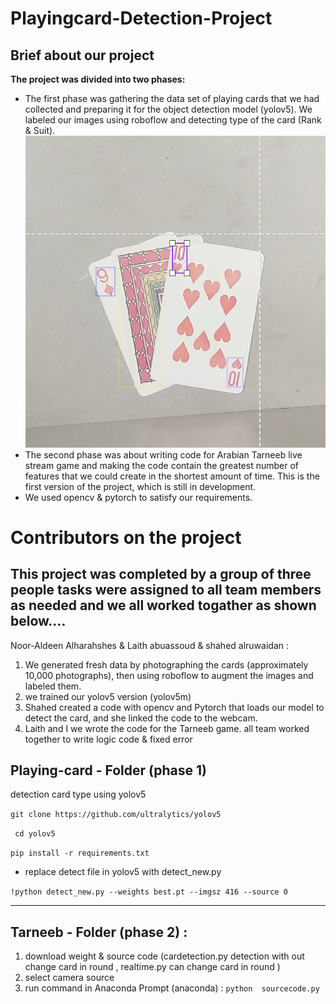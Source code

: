 # Playingcard-Detection-Project

## Brief about our project
 
**The project was divided into two phases:**
- The first phase was gathering the data set of playing cards that we had collected and preparing it for the object detection model (yolov5). We labeled our images using roboflow and detecting type of the card (Rank & Suit). <img src="Screenshot 2.png" alt="Example of Labeling the data "  title="Example of Labeling the data " />
- The second phase was about writing code for Arabian Tarneeb live stream game and making the code contain the greatest number of features that we could create in the shortest amount of time.
This is the first version of the project, which is still in development.
- We used opencv & pytorch to satisfy our requirements.

# Contributors on the project
## This project was completed by a group of three people tasks were assigned to all team members as needed and we all worked togather as shown below.... 

Noor-Aldeen Alharahshes & Laith abuassoud & shahed alruwaidan :
1. We generated fresh data by photographing the cards (approximately 10,000 photographs), then using roboflow to augment the images and labeled them.
2. we trained our yolov5 version (yolov5m) 
3. Shahed created a code with opencv and Pytorch that loads our model to detect the card, and she linked the code to the webcam.
4. Laith and I we wrote the code for the Tarneeb game.
all team worked together  to write  logic code  & fixed error

## Playing-card - Folder (phase 1)
detection card type using yolov5

``` git clone https://github.com/ultralytics/yolov5 ``` 

``` cd yolov5```

```pip install -r requirements.txt ```

- replace  detect file in yolov5  with detect_new.py 

``` !python detect_new.py --weights best.pt --imgsz 416 --source 0 ```

_______________________________________________________________
## Tarneeb - Folder (phase 2) : 
1. download weight & source code (cardetection.py detection with out change card in round , realtime.py can change card in round )
2. select camera source   
3. run command in Anaconda Prompt (anaconda) :
```python  sourcecode.py```
